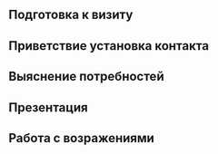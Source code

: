 ## Подготовка к визиту ##

## Приветствие установка контакта ##

## Выяснение потребностей ##

## Презентация ##

## Работа с возражениями ##

